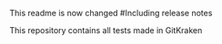 This readme is now changed
#Including release notes

This repository contains all tests made in GitKraken
